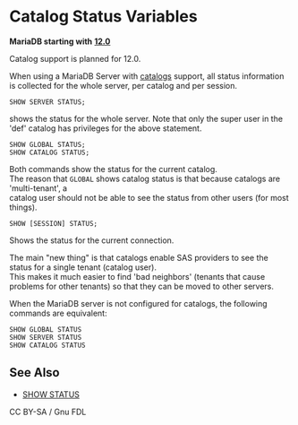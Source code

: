 # Catalog Status Variables

**MariaDB starting with** [**12.0**](https://app.gitbook.com/s/aEnK0ZXmUbJzqQrTjFyb/community-server/what-is-mariadb-120)

Catalog support is planned for 12.0.

When using a MariaDB Server with [catalogs](./) support, all status information is collected for the whole server, per catalog and per session.

```
SHOW SERVER STATUS;
```

shows the status for the whole server. Note that only the super user in the 'def' catalog has privileges for the above statement.

```
SHOW GLOBAL STATUS;
SHOW CATALOG STATUS;
```

Both commands show the status for the current catalog.\
The reason that `GLOBAL` shows catalog status is that because catalogs are 'multi-tenant', a\
catalog user should not be able to see the status from other users (for most things).

```
SHOW [SESSION] STATUS;
```

Shows the status for the current connection.

The main "new thing" is that catalogs enable SAS providers to see the status for a single tenant (catalog user).\
This makes it much easier to find 'bad neighbors' (tenants that cause problems for other tenants) so that they can be moved to other servers.

When the MariaDB server is not configured for catalogs, the following commands are equivalent:

```
SHOW GLOBAL STATUS
SHOW SERVER STATUS 
SHOW CATALOG STATUS
```

## See Also

* [SHOW STATUS](../../../reference/sql-statements/administrative-sql-statements/show/show-status.md)

CC BY-SA / Gnu FDL

